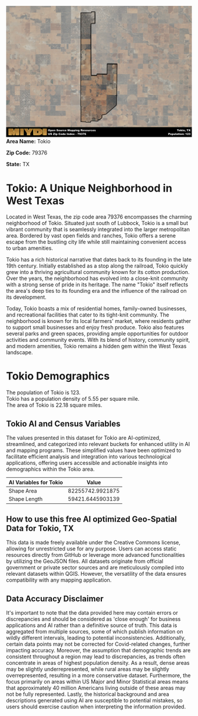 ![Image Alt Text](../_images/79376.png)
**Area Name:** Tokio

**Zip Code:** 79376

**State:** TX


# Tokio: A Unique Neighborhood in West Texas

Located in West Texas, the zip code area 79376 encompasses the charming neighborhood of Tokio. Situated just south of Lubbock, Tokio is a small but vibrant community that is seamlessly integrated into the larger metropolitan area. Bordered by vast open fields and ranches, Tokio offers a serene escape from the bustling city life while still maintaining convenient access to urban amenities.

Tokio has a rich historical narrative that dates back to its founding in the late 19th century. Initially established as a stop along the railroad, Tokio quickly grew into a thriving agricultural community known for its cotton production. Over the years, the neighborhood has evolved into a close-knit community with a strong sense of pride in its heritage. The name "Tokio" itself reflects the area's deep ties to its founding era and the influence of the railroad on its development.

Today, Tokio boasts a mix of residential homes, family-owned businesses, and recreational facilities that cater to its tight-knit community. The neighborhood is known for its local farmers' market, where residents gather to support small businesses and enjoy fresh produce. Tokio also features several parks and green spaces, providing ample opportunities for outdoor activities and community events. With its blend of history, community spirit, and modern amenities, Tokio remains a hidden gem within the West Texas landscape.

# Tokio Demographics

The population of Tokio is 123.  
Tokio has a population density of 5.55 per square mile.  
The area of Tokio is 22.18 square miles.  

## Tokio AI and Census Variables

The values presented in this dataset for Tokio are AI-optimized, streamlined, and categorized into relevant buckets for enhanced utility in AI and mapping programs. These simplified values have been optimized to facilitate efficient analysis and integration into various technological applications, offering users accessible and actionable insights into demographics within the Tokio area.

| AI Variables for Tokio | Value |
|-------------|-------|
| Shape Area | 82255742.9921875 |
| Shape Length | 59421.6445903139 |

## How to use this free AI optimized Geo-Spatial Data for Tokio, TX

This data is made freely available under the Creative Commons license, allowing for unrestricted use for any purpose. Users can access static resources directly from GitHub or leverage more advanced functionalities by utilizing the GeoJSON files. All datasets originate from official government or private sector sources and are meticulously compiled into relevant datasets within QGIS. However, the versatility of the data ensures compatibility with any mapping application.

## Data Accuracy Disclaimer
It's important to note that the data provided here may contain errors or discrepancies and should be considered as 'close enough' for business applications and AI rather than a definitive source of truth. This data is aggregated from multiple sources, some of which publish information on wildly different intervals, leading to potential inconsistencies. Additionally, certain data points may not be corrected for Covid-related changes, further impacting accuracy. Moreover, the assumption that demographic trends are consistent throughout a region may lead to discrepancies, as trends often concentrate in areas of highest population density. As a result, dense areas may be slightly underrepresented, while rural areas may be slightly overrepresented, resulting in a more conservative dataset. Furthermore, the focus primarily on areas within US Major and Minor Statistical areas means that approximately 40 million Americans living outside of these areas may not be fully represented. Lastly, the historical background and area descriptions generated using AI are susceptible to potential mistakes, so users should exercise caution when interpreting the information provided.
